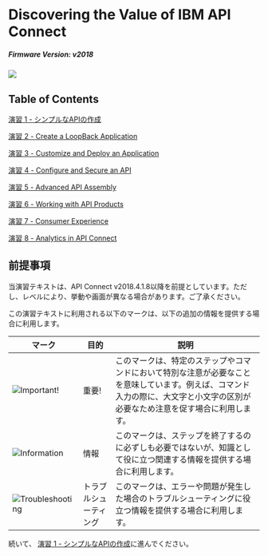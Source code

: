 # Discovering the Value of IBM API Connect

##### Firmware Version:  v2018

![](https://github.com/ibm-apiconnect/pot-onprem-docs/raw/5010/lab-guide/img/common/api-connect.png)

## Table of Contents

[演習 1 - シンプルなAPIの作成](./Lab%201)

[演習 2 - Create a LoopBack Application](./Lab%202)

[演習 3 - Customize and Deploy an Application](./Lab%203)

[演習 4 - Configure and Secure an API](./Lab%204)

[演習 5 - Advanced API Assembly](./Lab%205)

[演習 6 - Working with API Products](./Lab%206)

[演習 7 - Consumer Experience](./Lab%207)

[演習 8 - Analytics in API Connect](./Lab%208)


## 前提事項

当演習テキストは、API Connect v2018.4.1.8以降を前提としています。ただし、レベルにより、挙動や画面が異なる場合があります。ご了承ください。

この演習テキストに利用される以下のマークは、以下の追加の情報を提供する場合に利用します。

| マーク | 目的 | 説明 |
|------|---------|-------------|
|![][important]|  重要!  |  このマークは、特定のステップやコマンドにおいて特別な注意が必要なことを意味しています。例えば、コマンド入力の際に、大文字と小文字の区別が必要なため注意を促す場合に利用します。 |
|![][info]|  情報  |  このマークは、ステップを終了するのに必ずしも必要ではないが、知識として役に立つ関連する情報を提供する場合に利用します。 |
|![][troubleshooting]|  トラブルシューティング  |  このマークは、エラーや問題が発生した場合のトラブルシューティングに役立つ情報を提供する場合に利用します。 |

続いて、 [演習 1 - シンプルなAPIの作成](./Lab%201)に進んでください。

[important]: /lab-guide/img/common/important.png "Important!"
[info]: /lab-guide/img/common/info.png "Information"
[troubleshooting]: /lab-guide/img/common/troubleshooting.png "Troubleshooting"
